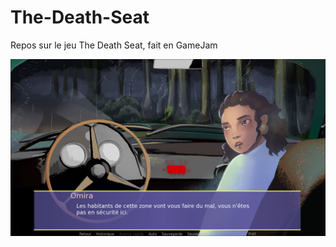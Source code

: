 # The-Death-Seat
Repos sur le jeu The Death Seat, fait en GameJam

![The Death Seat](https://github.com/Baguetterie/The-Death-Seat/blob/main/imageTDS.png)

